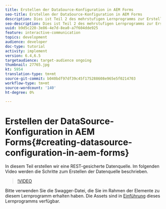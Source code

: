 ```yaml
---
title: Erstellen der DataSource-Konfiguration in AEM Forms
seo-title: Erstellen der DataSource-Konfiguration in AEM Forms
description: Dies ist Teil 2 des mehrstufigen Lernprogramms zur Erstellung Ihres ersten interaktiven Kommunikations-Dokuments. In diesem Teil erstellen wir eine REST-gesicherte Datenquelle.  Im folgenden Video werden die Schritte zum Erstellen der Datenquelle beschrieben.
seo-description: Dies ist Teil 2 des mehrstufigen Lernprogramms zur Erstellung Ihres ersten interaktiven Kommunikations-Dokuments. In diesem Teil erstellen wir eine REST-gesicherte Datenquelle.  Im folgenden Video werden die Schritte zum Erstellen der Datenquelle beschrieben.
uuid: b9d5c220-3e86-4e7d-8ea0-a7f604dde925
feature: interactive-communication
topics: development
audience: developer
doc-type: tutorial
activity: implement
version: 6.4,6.5
targetaudience: target-audience ongoing
thumbnail: 27765.jpg
kt: 5954
translation-type: tm+mt
source-git-commit: b040bdf97df39c45f175288608e965e5f0214703
workflow-type: tm+mt
source-wordcount: '140'
ht-degree: 0%

---
```



# Erstellen der DataSource-Konfiguration in AEM Forms{#creating-datasource-configuration-in-aem-forms}

In diesem Teil erstellen wir eine REST-gesicherte Datenquelle.  Im folgenden Video werden die Schritte zum Erstellen der Datenquelle beschrieben.

>[!VIDEO](https://video.tv.adobe.com/v/27765/?quality=9&learn=on)

Bitte verwenden Sie die Swagger-Datei, die Sie im Rahmen der Elemente zu diesem Lernprogramm erhalten haben. Die Assets sind in [Einführung](introduction.md) dieses Lernprogramms verfügbar.
